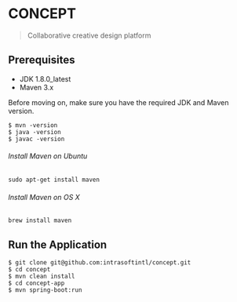 # CONCEPT
> Collaborative creative design platform

## Prerequisites

* JDK 1.8.0_latest
* Maven 3.x

Before moving on, make sure you have the required JDK and Maven version.
 
	$ mvn -version
	$ java -version
	$ javac -version
	
###### Install Maven on Ubuntu 
	sudo apt-get install maven
###### Install Maven on OS X
	brew install maven	

## Run the Application

	$ git clone git@github.com:intrasoftintl/concept.git
	$ cd concept
	$ mvn clean install
	$ cd concept-app
	$ mvn spring-boot:run
